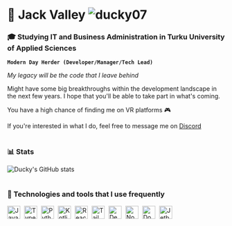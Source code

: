 # 🌴 Jack Valley <img src="https://komarev.com/ghpvc/?username=ducky07&label=Profile%20views&color=7b94db&style=flat" alt="ducky07"/>
### 🎓 Studying IT and Business Administration in Turku University of Applied Sciences
**`Modern Day Herder (Developer/Manager/Tech Lead)`**

*My legacy will be the code that I leave behind*

Might have some big breakthroughs within the development landscape in the next few years. I hope that you'll be able to take part in what's coming.

You have a high chance of finding me on VR platforms 🎮

If you're interested in what I do, feel free to message me on <a href="https://discordapp.com/users/109988029120151552">Discord<a/>
#
### 📊 Stats
![Ducky's GitHub stats](https://github-readme-stats-ten-gilt.vercel.app/api?username=Ducky07&show_icons=true&theme=dark)
#
### 🚀 Technologies and tools that I use frequently
<a href="https://javascript.com/">
  <img align="left" title="Javascript" alt="JavaScript" width="30px" style="padding-right:6px;" src="https://cdn.jsdelivr.net/gh/devicons/devicon/icons/javascript/javascript-plain.svg" />
<a/>
<a href="https://typescriptlang.org/">
  <img align="left" title="Typescript" alt="TypeScript" width="30px" style="padding-right:6px;" src="https://cdn.jsdelivr.net/gh/devicons/devicon/icons/typescript/typescript-plain.svg" />
<a/>
<a href="https://python.org/">
  <img align="left" title="Python" alt="Python" width="30px" style="padding-right:6px;" src="https://cdn.jsdelivr.net/gh/devicons/devicon/icons/python/python-plain.svg" />
<a/>
<a href="https://kotlinlang.org/">
  <img align="left" title="Kotlin" alt="Kotlin" width="30px" style="padding-right:6px;" src="https://cdn.jsdelivr.net/gh/devicons/devicon/icons/kotlin/kotlin-original.svg" />
<a/>
<a href="https://react.dev/">
  <img align="left" title="React" alt="React" width="30px" style="padding-right:6px;" src="https://cdn.jsdelivr.net/gh/devicons/devicon/icons/react/react-original.svg" />
<a/>
<a href="https://tailwindcss.com/">
  <img align="left" title="Tailwind" alt="Tailwind CSS" width="30px" style="padding-right:6px;" src="https://cdn.jsdelivr.net/gh/devicons/devicon/icons/tailwindcss/tailwindcss-plain.svg" />
<a/>
<a href="https://deno.com/">
  <img align="left" title="Deno" alt="Deno" width="30px" style="padding-right:6px;" src="https://cdn.jsdelivr.net/gh/devicons/devicon/icons/denojs/denojs-original.svg"/>
<a/>
<a href="https://nodejs.org/">
  <img align="left" title="Node.js" alt="NodeJS" width="30px" style="padding-right:6px;" src="https://cdn.jsdelivr.net/gh/devicons/devicon/icons/nodejs/nodejs-original.svg" />
<a/>
<a href="https://docker.com/">
  <img align="left" title="Docker" alt="Docker" width="30px" style="padding-right:6px;" src="https://cdn.jsdelivr.net/gh/devicons/devicon/icons/docker/docker-original.svg" />
<a/>
<a href="https://jetbrains.com/">
  <img align="left" title="JetBrains" alt="Jetbrains" width="30px" style="padding-right:6px;" src="https://cdn.jsdelivr.net/gh/devicons/devicon/icons/jetbrains/jetbrains-original.svg" />
<a/>
